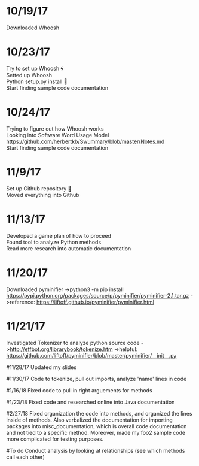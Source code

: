 # 10/19/17
Downloaded Whoosh  

# 10/23/17
Try to set up Whoosh :cyclone:  
Setted up Whoosh  
Python setup.py install :snake:  
Start finding sample code documentation  

# 10/24/17
Trying to figure out how Whoosh works  
Looking into Software Word Usage Model  
https://github.com/herbertkb/Swummary/blob/master/Notes.md  
Start finding sample code documentation  

# 11/9/17
Set up Github repository :bookmark_tabs:  
Moved everything into Github  

# 11/13/17
Developed a game plan of how to proceed  
Found tool to analyze Python methods  
Read more research into automatic documentation  

# 11/20/17
Downloaded pyminifier
->python3 -m pip install https://pypi.python.org/packages/source/p/pyminifier/pyminifier-2.1.tar.gz
->reference: https://liftoff.github.io/pyminifier/pyminifier.html

# 11/21/17
Investigated Tokenizer to analyze python source code
->http://effbot.org/librarybook/tokenize.htm
->helpful: https://github.com/liftoff/pyminifier/blob/master/pyminifier/__init__.py

#11/28/17
Updated my slides

#11/30/17
Code to tokenize, pull out imports, analyze 'name' lines in code

#1/16/18
Fixed code to pull in right arguements for methods

#1/23/18
Fixed code and researched online into Java documentation

#2/27/18
Fixed organization the code into methods, and organized the lines inside of methods. Also verbalized the documentation for importing packages into misc_documentation, which is overall code documentation and not tied to a specific method. Moreover, made my foo2 sample code more complicated for testing purposes.

#To do
Conduct analysis by looking at relationships (see which methods call each other)